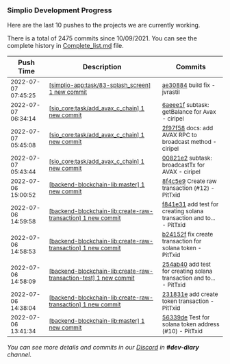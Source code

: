 
### Simplio Development Progress

Here are the last 10 pushes to the projects we are currently working.

There is a total of 2475 commits since 10/09/2021. You can see the complete history in
 [Complete_list.md](Complete_list.md) file.

| Push Time | Description | Commits |
| --- | --- | --- |
| <sub>2022-07-07 07:45:25</sub> | <sub>[[simplio-app:task/83\-splash\_screen] 1 new commit](https://github.com/SimplioOfficial/simplio-app/commit/ae30884c09869b7b7efb7ffb21ea420ad7dcd854)</sub> | <sub>[ae30884](https://github.com/SimplioOfficial/simplio-app/commit/ae30884c09869b7b7efb7ffb21ea420ad7dcd854) build fix - jvrastil</sub> |
| <sub>2022-07-07 06:34:14</sub> | <sub>[[sio_core:task/add\_avax\_c\_chain] 1 new commit](https://github.com/SimplioOfficial/sio_core/commit/6aeee1fe272ffe0baff9836026a149a4ff6779f3)</sub> | <sub>[6aeee1f](https://github.com/SimplioOfficial/sio_core/commit/6aeee1fe272ffe0baff9836026a149a4ff6779f3) subtask: getBalance for Avax - ciripel</sub> |
| <sub>2022-07-07 05:45:08</sub> | <sub>[[sio_core:task/add\_avax\_c\_chain] 1 new commit](https://github.com/SimplioOfficial/sio_core/commit/2f97f585d6ff138d7650d4d4c7af8c94db2da45e)</sub> | <sub>[2f97f58](https://github.com/SimplioOfficial/sio_core/commit/2f97f585d6ff138d7650d4d4c7af8c94db2da45e) docs: add AVAX RPC to broadcast method - ciripel</sub> |
| <sub>2022-07-07 05:43:44</sub> | <sub>[[sio_core:task/add\_avax\_c\_chain] 1 new commit](https://github.com/SimplioOfficial/sio_core/commit/00821e2c562d6488b149ac92201f8e922b55192b)</sub> | <sub>[00821e2](https://github.com/SimplioOfficial/sio_core/commit/00821e2c562d6488b149ac92201f8e922b55192b) subtask: broadcastTx for AVAX - ciripel</sub> |
| <sub>2022-07-06 15:00:52</sub> | <sub>[[backend-blockchain-lib:master] 1 new commit](https://github.com/SimplioOfficial/backend-blockchain-lib/commit/8f4c5e90699532c51410db6428411928314f3e63)</sub> | <sub>[8f4c5e9](https://github.com/SimplioOfficial/backend-blockchain-lib/commit/8f4c5e90699532c51410db6428411928314f3e63) Create raw transaction (#12) - PitTxid</sub> |
| <sub>2022-07-06 14:59:58</sub> | <sub>[[backend-blockchain-lib:create\-raw\-transaction] 1 new commit](https://github.com/SimplioOfficial/backend-blockchain-lib/commit/f841e31dd53c3f4121b617ccf4667d3c59d94e7c)</sub> | <sub>[f841e31](https://github.com/SimplioOfficial/backend-blockchain-lib/commit/f841e31dd53c3f4121b617ccf4667d3c59d94e7c) add test for creating solana transaction and to... - PitTxid</sub> |
| <sub>2022-07-06 14:58:53</sub> | <sub>[[backend-blockchain-lib:create\-raw\-transaction] 1 new commit](https://github.com/SimplioOfficial/backend-blockchain-lib/commit/b24152f1310180f9770162d181b22b8c083a637d)</sub> | <sub>[b24152f](https://github.com/SimplioOfficial/backend-blockchain-lib/commit/b24152f1310180f9770162d181b22b8c083a637d) fix create transaction for solana token - PitTxid</sub> |
| <sub>2022-07-06 14:58:09</sub> | <sub>[[backend-blockchain-lib:create\-raw\-transaction\-test] 1 new commit](https://github.com/SimplioOfficial/backend-blockchain-lib/commit/254ab4054463c2981d321270836f375ef38b1f0a)</sub> | <sub>[254ab40](https://github.com/SimplioOfficial/backend-blockchain-lib/commit/254ab4054463c2981d321270836f375ef38b1f0a) add test for creating solana transaction and to... - PitTxid</sub> |
| <sub>2022-07-06 14:38:04</sub> | <sub>[[backend-blockchain-lib:create\-raw\-transaction] 1 new commit](https://github.com/SimplioOfficial/backend-blockchain-lib/commit/231831e22939facf2094db7eae50a29b4938a290)</sub> | <sub>[231831e](https://github.com/SimplioOfficial/backend-blockchain-lib/commit/231831e22939facf2094db7eae50a29b4938a290) add create token transaction - PitTxid</sub> |
| <sub>2022-07-06 13:41:34</sub> | <sub>[[backend-blockchain-lib:master] 1 new commit](https://github.com/SimplioOfficial/backend-blockchain-lib/commit/56339de43a6e734013f4ec552e6fd31f70497e92)</sub> | <sub>[56339de](https://github.com/SimplioOfficial/backend-blockchain-lib/commit/56339de43a6e734013f4ec552e6fd31f70497e92) Test for solana token address (#10) - PitTxid</sub> |

_You can see more details and commits in our [Discord](https://discord.gg/aKhjuwZmdP) in **#dev-diary** channel._
